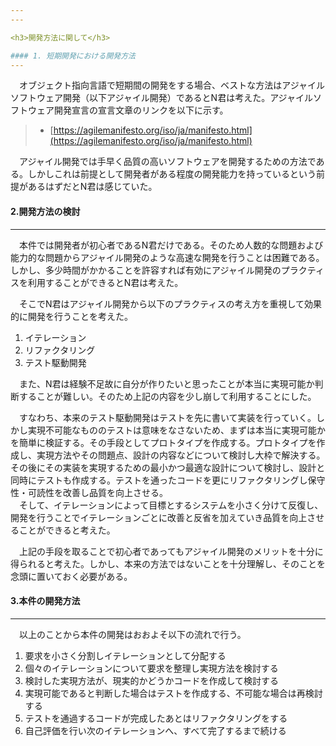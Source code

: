 ```yaml
---
---

<h3>開発方法に関して</h3>

#### 1. 短期開発における開発方法
---
```

　オブジェクト指向言語で短期間の開発をする場合、ベストな方法はアジャイルソフトウェア開発（以下アジャイル開発）であるとN君は考えた。アジャイルソフトウェア開発宣言の宣言文章のリンクを以下に示す。

> - [https://agilemanifesto.org/iso/ja/manifesto.html](https://agilemanifesto.org/iso/ja/manifesto.html)  

　アジャイル開発では手早く品質の高いソフトウェアを開発するための方法である。しかしこれは前提として開発者がある程度の開発能力を持っているという前提があるはずだとN君は感じていた。

#### 2.開発方法の検討
---
　本件では開発者が初心者であるN君だけである。そのため人数的な問題および能力的な問題からアジャイル開発のような高速な開発を行うことは困難である。しかし、多少時間がかかることを許容すれば有効にアジャイル開発のプラクティスを利用することができるとN君は考えた。

　そこでN君はアジャイル開発から以下のプラクティスの考え方を重視して効果的に開発を行うことを考えた。

1. イテレーション
1. リファクタリング
1. テスト駆動開発

　また、N君は経験不足故に自分が作りたいと思ったことが本当に実現可能か判断することが難しい。そのため上記の内容を少し崩して利用することにした。

　すなわち、本来のテスト駆動開発はテストを先に書いて実装を行っていく。しかし実現不可能なもののテストは意味をなさないため、まずは本当に実現可能かを簡単に検証する。その手段としてプロトタイプを作成する。プロトタイプを作成し、実現方法やその問題点、設計の内容などについて検討し大枠で解決する。その後にその実装を実現するための最小かつ最適な設計について検討し、設計と同時にテストも作成する。テストを通ったコードを更にリファクタリングし保守性・可読性を改善し品質を向上させる。  
　そして、イテレーションによって目標とするシステムを小さく分けて反復し、開発を行うことでイテレーションごとに改善と反省を加えていき品質を向上させることができると考えた。

　上記の手段を取ることで初心者であってもアジャイル開発のメリットを十分に得られると考えた。しかし、本来の方法ではないことを十分理解し、そのことを念頭に置いておく必要がある。

#### 3.本件の開発方法
---
　以上のことから本件の開発はおおよそ以下の流れで行う。

1. 要求を小さく分割しイテレーションとして分配する
1. 個々のイテレーションについて要求を整理し実現方法を検討する
1. 検討した実現方法が、現実的かどうかコードを作成して検討する
1. 実現可能であると判断した場合はテストを作成する、不可能な場合は再検討する
1. テストを通過するコードが完成したあとはリファクタリングをする
1. 自己評価を行い次のイテレーションへ、すべて完了するまで続ける
